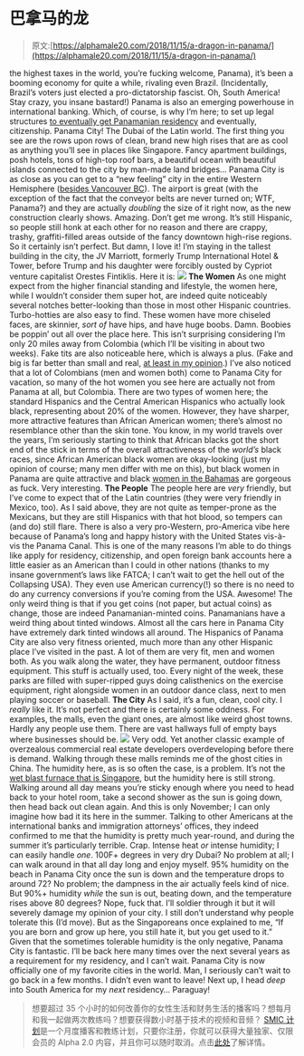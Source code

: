 # 巴拿马的龙

> 原文:[https://alphamale20.com/2018/11/15/a-dragon-in-panama/](https://alphamale20.com/2018/11/15/a-dragon-in-panama/)

<panama a="" booming="" economy="" thanks="" to="" comparative="" if="" not="" literal="" embrace="" of="" capitalism="" plus="" huge="" infusion="" american="" cash="" as="" an="" subject="" href="http://calebjonesblog.com/americans-pay-among-highest-taxes-world/" target="_blank" rel="noopener noreferrer">the highest taxes in the world, you’re fucking welcome, Panama), it’s been a booming economy for quite a while, rivaling even Brazil. (Incidentally, Brazil’s voters just elected a pro-dictatorship fascist. Oh, South America! Stay crazy, you insane bastard!) Panama is also an emerging powerhouse in international banking. Which, of course, is why I’m here; to set up legal structures [to eventually get Panamanian residency](http://calebjonesblog.com/an-overview-of-panamas-residency-program/) and eventually, citizenship. Panama City! The Dubai of the Latin world. The first thing you see are the rows upon rows of clean, brand new high rises that are as cool as anything you’ll see in places like Singapore. Fancy apartment buildings, posh hotels, tons of high-top roof bars, a beautiful ocean with beautiful islands connected to the city by man-made land bridges… Panama City is as close as you can get to a “new feeling” city in the entire Western Hemisphere ([besides Vancouver BC](https://blackdragonblog.com/2013/06/03/a-dragon-in-canada/)). The airport is great (with the exception of the fact that the conveyor belts are never turned on; WTF, Panama?) and they are actually *doubling* the size of it right now, as the new construction clearly shows. Amazing. Don’t get me wrong. It’s still Hispanic, so people still honk at each other for no reason and there are crappy, trashy, graffiti-filled areas outside of the fancy downtown high-rise regions. So it certainly isn’t perfect. But damn, I love it! I’m staying in the tallest building in the city, the JV Marriott, formerly Trump International Hotel & Tower, before Trump and his daughter were forcibly ousted by Cypriot venture capitalist Orestes Fintiklis. Here it is: ![](../Images/a242573c0e58fb63b963a699096fe5aa.png) **The Women** As one might expect from the higher financial standing and lifestyle, the women here, while I wouldn’t consider them super hot, are indeed quite noticeably several notches better-looking than those in most other Hispanic countries. Turbo-hotties are also easy to find. These women have more chiseled faces, are skinnier, *sort of* have hips, and have huge boobs. Damn. Boobies be poppin’ out all over the place here. This isn’t surprising considering I’m only 20 miles away from Colombia (which I’ll be visiting in about two weeks). Fake tits are also noticeable here, which is always a plus. (Fake and big is far better than small and real, [at least in my opinion](https://blackdragonblog.com/2015/04/20/female-body-types-men-prefer/).) I’ve also noticed that a lot of Colombians (men and women both) come to Panama City for vacation, so many of the hot women you see here are actually not from Panama at all, but Colombia. There are two types of women here; the standard Hispanics and the Central American Hispanics who actually look black, representing about 20% of the women. However, they have sharper, more attractive features than African American women; there’s almost no resemblance other than the skin tone. You know, in my world travels over the years, I’m seriously starting to think that African blacks got the short end of the stick in terms of the overall attractiveness of the *world’s* black races, since African American black women are okay-looking (just my opinion of course; many men differ with me on this), but black women in Panama are quite attractive and black [women in the Bahamas](https://blackdragonblog.com/2012/12/19/a-dragon-in-the-bahamas/) are gorgeous as fuck. Very interesting. **The People** The people here are *very* friendly, but I’ve come to expect that of the Latin countries (they were very friendly in Mexico, too). As I said above, they are not quite as temper-prone as the Mexicans, but they are still Hispanics with that hot blood, so tempers can (and do) still flare. There is also a very pro-Western, pro-America vibe here because of Panama’s long and happy history with the United States vis-à-vis the Panama Canal. This is one of the many reasons I’m able to do things like apply for residency, citizenship, and open foreign bank accounts here a little easier as an American than I could in other nations (thanks to my insane government’s laws like FATCA; I can’t wait to get the hell out of the Collapsing USA). They even use American currency(!) so there is no need to do any currency conversions if you’re coming from the USA. Awesome! The only weird thing is that if you get coins (not paper, but actual coins) as change, those are indeed Panamanian-minted coins. Panamanians have a weird thing about tinted windows. Almost all the cars here in Panama City have extremely dark tinted windows all around. The Hispanics of Panama City are also very fitness oriented, much more than any other Hispanic place I’ve visited in the past. A lot of them are very fit, men and women both. As you walk along the water, they have permanent, outdoor fitness equipment. This stuff is actually used, too. Every night of the week, these parks are filled with super-ripped guys doing calisthenics on the exercise equipment, right alongside women in an outdoor dance class, next to men playing soccer or baseball. **The City** As I said, it’s a fun, clean, cool city. I *really* like it. It’s not perfect and there is certainly some oddness. For examples, the malls, even the giant ones, are almost like weird ghost towns. Hardly any people use them. There are vast hallways full of empty bays where businesses should be. ![](../Images/e71c163d5ce4fbeb1321dddff4ecc00c.png) Very odd. Yet another classic example of overzealous commercial real estate developers overdeveloping before there is demand. Walking through these malls reminds me of the ghost cities in China. The humidity here, as is so often the case, is a problem. It’s not the [wet blast furnace that is Singapore](https://blackdragonblog.com/2015/11/05/a-dragon-in-singapore/), but the humidity here is still strong. Walking around all day means you’re sticky enough where you need to head back to your hotel room, take a second shower as the sun is going down, then head back out clean again. And this is only November; I can only imagine how bad it its here in the summer. Talking to other Americans at the international banks and immigration attorneys’ offices, they indeed confirmed to me that the humidity is pretty much year-round, and during the summer it’s particularly terrible. Crap. Intense heat *or* intense humidity; I can easily handle *one*. 100F+ degrees in very dry Dubai? No problem at all; I can walk around in that all day long and enjoy myself. 95% humidity on the beach in Panama City once the sun is down and the temperature drops to around 72? No problem; the dampness in the air actually feels kind of nice. But 90%+ humidity *while* the sun is out, beating down, and the temperature rises above 80 degrees? Nope, fuck that. I’ll soldier through it but it will severely damage my opinion of your city. I still don’t understand why people tolerate this (I’d move). But as the Singaporeans once explained to me, “If you are born and grow up here, you still hate it, but you get used to it.” Given that the sometimes tolerable humidity is the only negative, Panama City is fantastic. I’ll be back here many times over the next several years as a requirement for my residency, and I can’t wait. Panama City is now officially one of my favorite cities in the world. Man, I seriously can’t wait to go back in a few months. I didn’t even want to leave! Next up, I head *deep* into South America for my *next* residency… Paraguay!</panama>

> 想要超过 35 个小时的如何改善你的女性生活和财务生活的播客吗？想每月和我一起做两次教练吗？想要获得数小时基于技术的视频和音频？ [SMIC 计划](https://alphamale20.kartra.com/page/vIL17)是一个月度播客和教练计划，只要你注册，你就可以获得大量独家、仅限会员的 Alpha 2.0 内容，并且你可以随时取消。点击[此处](https://alphamale20.kartra.com/page/vIL17)了解详情。